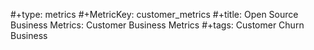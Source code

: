#+type: metrics
#+MetricKey: customer_metrics
#+title: Open Source Business Metrics: Customer Business Metrics
#+tags: Customer Churn Business
